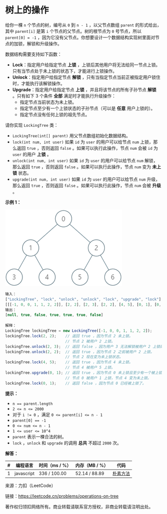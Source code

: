 # 树上的操作

给你一棵 `n` 个节点的树，编号从 `0` 到 `n - 1` ，以父节点数组 `parent` 的形式给出，其中 `parent[i]` 是第 `i` 个节点的父节点。树的根节点为 `0` 号节点，所以 `parent[0] = -1` ，因为它没有父节点。你想要设计一个数据结构实现树里面对节点的加锁，解锁和升级操作。

数据结构需要支持如下函数：

- **Lock**：指定用户给指定节点 **上锁** ，上锁后其他用户将无法给同一节点上锁。只有当节点处于未上锁的状态下，才能进行上锁操作。
- **Unlock**：指定用户给指定节点 **解锁** ，只有当指定节点当前正被指定用户锁住时，才能执行该解锁操作。
- **Upgrade**：指定用户给指定节点 **上锁** ，并且将该节点的所有子孙节点 **解锁** 。只有如下 3 个条件 **全部** 满足时才能执行升级操作：
  - 指定节点当前状态为未上锁。
  - 指定节点至少有一个上锁状态的子孙节点（可以是 **任意** 用户上锁的）。
  - 指定节点没有任何上锁的祖先节点。

请你实现 `LockingTree` 类：

- `LockingTree(int[] parent)` 用父节点数组初始化数据结构。
- `lock(int num, int user)` 如果 `id` 为 `user` 的用户可以给节点 `num` 上锁，那么返回 `true` ，否则返回 `false` 。如果可以执行此操作，节点 `num` 会被 `id` 为 `user` 的用户 **上锁** 。
- `unlock(int num, int user)` 如果 `id` 为 `user` 的用户可以给节点 `num` 解锁，那么返回 `true` ，否则返回 `false` 。如果可以执行此操作，节点 `num` 变为 **未上锁** 状态。
- `upgrade(int num, int user)` 如果 `id` 为 `user` 的用户可以给节点 `num` 升级，那么返回 `true` ，否则返回 `false` 。如果可以执行此操作，节点 `num` 会被 **升级** 。

**示例 1：**

![示例1](./eg1.png)

``` javascript
输入：
["LockingTree", "lock", "unlock", "unlock", "lock", "upgrade", "lock"]
[[[-1, 0, 0, 1, 1, 2, 2]], [2, 2], [2, 3], [2, 2], [4, 5], [0, 1], [0, 1]]
输出：
[null, true, false, true, true, true, false]

解释：
LockingTree lockingTree = new LockingTree([-1, 0, 0, 1, 1, 2, 2]);
lockingTree.lock(2, 2);    // 返回 true ，因为节点 2 未上锁。
                           // 节点 2 被用户 2 上锁。
lockingTree.unlock(2, 3);  // 返回 false ，因为用户 3 无法解锁被用户 2 上锁的节点。
lockingTree.unlock(2, 2);  // 返回 true ，因为节点 2 之前被用户 2 上锁。
                           // 节点 2 现在变为未上锁状态。
lockingTree.lock(4, 5);    // 返回 true ，因为节点 4 未上锁。
                           // 节点 4 被用户 5 上锁。
lockingTree.upgrade(0, 1); // 返回 true ，因为节点 0 未上锁且至少有一个被上锁的子孙节点（节点 4）。
                           // 节点 0 被用户 1 上锁，节点 4 变为未上锁。
lockingTree.lock(0, 1);    // 返回 false ，因为节点 0 已经被上锁了。
```

**提示：**

- `n == parent.length`
- `2 <= n <= 2000`
- 对于 `i != 0` ，满足 `0 <= parent[i] <= n - 1`
- `parent[0] == -1`
- `0 <= num <= n - 1`
- `1 <= user <= 10^4`
- `parent` 表示一棵合法的树。
- `lock` ，`unlock` 和 `upgrade` 的调用 **总共** 不超过 `2000` 次。

**解答：**

**#**|**编程语言**|**时间（ms / %）**|**内存（MB / %）**|**代码**
--|--|--|--|--
1|javascript|336 / 100.00|52.14 / 88.89|[朴素方法](./javascript/ac_v1.js)

来源：力扣（LeetCode）

链接：https://leetcode.cn/problems/operations-on-tree

著作权归领扣网络所有。商业转载请联系官方授权，非商业转载请注明出处。
